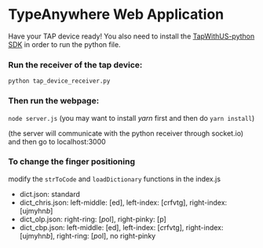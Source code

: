 # TypeAnywhere Web Application
Have your TAP device ready! You also need to install the [TapWithUS-python SDK](https://github.com/TapWithUs/tap-python-sdk) in order to run the python file.

### Run the receiver of the tap device:
`python tap_device_receiver.py`

### Then run the webpage:
`node server.js` (you may want to install *yarn* first and then do `yarn install`)

(the server will communicate with the python receiver through socket.io) and then go to localhost:3000

### To change the finger positioning
modify the `strToCode` and `loadDictionary` functions in the index.js
- dict.json: standard
- dict_chris.json: left-middle: [ed], left-index: [*c*rfvtg], right-index: [ujmyhn*b*]
- dict_olp.json: right-ring: [*p*ol], right-pinky: [p]
- dict_cbp.json: left-middle: [ed], left-index: [*c*rfvtg], right-index: [ujmyhn*b*], right-ring: [*p*ol], no right-pinky
